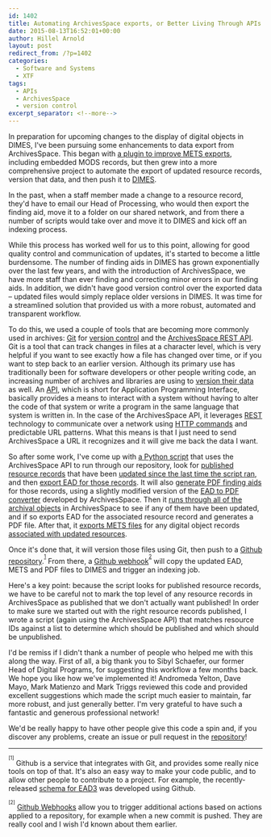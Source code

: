 ```yaml
---
id: 1402
title: Automating ArchivesSpace exports, or Better Living Through APIs
date: 2015-08-13T16:52:01+00:00
author: Hillel Arnold
layout: post
redirect_from: /?p=1402
categories:
  - Software and Systems
  - XTF
tags:
  - APIs
  - ArchivesSpace
  - version control
excerpt_separator: <!--more-->
---
```

In preparation for upcoming changes to the display of digital objects in DIMES, I've been pursuing some enhancements to data export from ArchivesSpace. This began with [a plugin to improve METS exports](https://github.com/RockefellerArchiveCenter/ArchivesSpace-Customizations/tree/mods-mets/plugins/local/backend/model), including embedded MODS records, but then grew into a more comprehensive project to automate the export of updated resource records, version that data, and then push it to [DIMES](http://dimes.rockarch.org/).<!--more-->

In the past, when a staff member made a change to a resource record, they'd have to email our Head of Processing, who would then export the finding aid, move it to a folder on our shared network, and from there a number of scripts would take over and move it to DIMES and kick off an indexing process.

While this process has worked well for us to this point, allowing for good quality control and communication of updates, it's started to become a little burdensome. The number of finding aids in DIMES has grown exponentially over the last few years, and with the introduction of ArchivesSpace, we have more staff than ever finding and correcting minor errors in our finding aids. In addition, we didn't have good version control over the exported data – updated files would simply replace older versions in DIMES. It was time for a streamlined solution that provided us with a more robust, automated and transparent workflow.

To do this, we used a couple of tools that are becoming more commonly used in archives: [Git](https://git-scm.com/) for [version control](https://git-scm.com/book/en/v2/Getting-Started-About-Version-Control) and the [ArchivesSpace REST API](http://archivesspace.github.io/archivesspace/api/). Git is a tool that can track changes in files at a character level, which is very helpful if you want to see exactly how a file has changed over time, or if you want to step back to an earlier version. Although its primary use has traditionally been for software developers or other people writing code, an increasing number of archives and libraries are using to [version their data](https://github.com/NYULibraries/findingaids_eads) as well. An [API](https://en.wikipedia.org/wiki/Application_programming_interface), which is short for Application Programming Interface, basically provides a means to interact with a system without having to alter the code of that system or write a program in the same language that system is written in. In the case of the ArchivesSpace API, it leverages [REST](https://en.wikipedia.org/wiki/Representational_state_transfer) technology to communicate over a network using [HTTP commands](https://en.wikipedia.org/wiki/Hypertext_Transfer_Protocol) and predictable URL patterns. What this means is that I just need to send ArchivesSpace a URL it recognizes and it will give me back the data I want.

So after some work, I've come up with [a Python script](https://github.com/RockefellerArchiveCenter/asExportIncremental) that uses the ArchivesSpace API to run through our repository, look for [published resource records](https://github.com/RockefellerArchiveCenter/asExportIncremental/blob/master/asExportIncremental.py#L191-L197) that have been [updated since the last time the script ran](https://github.com/RockefellerArchiveCenter/asExportIncremental/blob/master/asExportIncremental.py#L61-L69), and then [export EAD for those records](https://github.com/RockefellerArchiveCenter/asExportIncremental/blob/master/asExportIncremental.py#L96-L109). It will also [generate PDF finding aids](https://github.com/RockefellerArchiveCenter/asExportIncremental/blob/master/asExportIncremental.py#L89-L94) for those records, using a slightly modified version of the [EAD to PDF converter](https://github.com/RockefellerArchiveCenter/ead2pdf) developed by ArchivesSpace. Then it [runs through all of the archival objects](https://github.com/RockefellerArchiveCenter/asExportIncremental/blob/master/asExportIncremental.py#L199-L207) in ArchivesSpace to see if any of them have been updated, and if so exports EAD for the associated resource record and generates a PDF file. After that, it [exports METS files](https://github.com/RockefellerArchiveCenter/asExportIncremental/blob/master/asExportIncremental.py#L111-L123) for any digital object records [associated with updated resources](https://github.com/RockefellerArchiveCenter/asExportIncremental/blob/master/asExportIncremental.py#L217-L223).

Once it's done that, it will version those files using Git, then push to a [Github](https://github.com/RockefellerArchiveCenter/data) [repository](https://github.com/RockefellerArchiveCenter/data).<sup><sup>[1](#ftn2)</sup></sup> From there, a [Github webhook](https://github.com/RockefellerArchiveCenter/data-webhook)<sup><sup>[2](#ftn3)</sup></sup> will copy the updated EAD, METS and PDF files to DIMES and trigger an indexing job.

Here's a key point: because the script looks for published resource records, we have to be careful not to mark the top level of any resource records in ArchivesSpace as published that we don't actually want published! In order to make sure we started out with the right resource records published, I wrote a script (again using the ArchivesSpace API) that matches resource IDs against a list to determine which should be published and which should be unpublished.

I'd be remiss if I didn't thank a number of people who helped me with this along the way. First of all, a big thank you to Sibyl Schaefer, our former Head of Digital Programs, for suggesting this workflow a few months back. We hope you like how we've implemented it! Andromeda Yelton, Dave Mayo, Mark Matienzo and Mark Triggs reviewed this code and provided excellent suggestions which made the script much easier to maintain, far more robust, and just generally better. I'm very grateful to have such a fantastic and generous professional network!

We'd be really happy to have other people give this code a spin and, if you discover any problems, create an issue or pull request in the [repository](https://github.com/RockefellerArchiveCenter/asExportIncremental)!

* * *

<a name="ftn2"><sup><sup>[1]</sup></sup></a> Github is a service that integrates with Git, and provides some really nice tools on top of that. It's also an easy way to make your code public, and to allow other people to contribute to a project. For example, the recently-released [schema for EAD3](https://github.com/SAA-SDT/EAD-Revision) was developed using Github.

<a name="ftn3"><sup><sup>[2]</sup></sup></a> [Github Webhooks](https://developer.github.com/webhooks/) allow you to trigger additional actions based on actions applied to a repository, for example when a new commit is pushed. They are really cool and I wish I'd known about them earlier.
